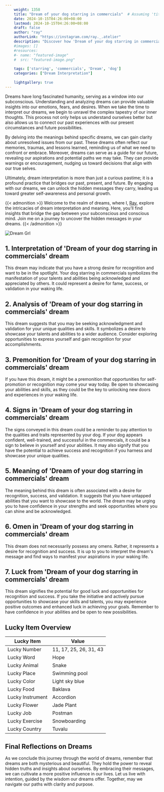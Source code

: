 ```yaml
---
    weight: 1358
    title: "Dream of your dog starring in commercials"  # Assuming 'title' column exists
    date: 2024-10-15T04:26:00+08:00
    lastmod: 2024-10-15T04:26:00+08:00
    draft: false
    author: "ray"
    authorLink: "https://instagram.com/ray._.atelier"
    description: "Discover how 'Dream of your dog starring in commercials' can interpret your future and uncover its significant meanings in your life."
    #images: []
    #resources:
    #- name: "featured-image"
    #  src: "featured-image.png"
    
    tags: ['starring', 'commercials', 'Dream', 'dog']
    categories: ["Dream Interpretation"]
    
    lightgallery: true
---
```

    
Dreams have long fascinated humanity, serving as a window into our subconscious. Understanding and analyzing dreams can provide valuable insights into our emotions, fears, and desires. When we take the time to interpret our dreams, we begin to unravel the complex tapestry of our inner thoughts. This process not only helps us understand ourselves better but also allows us to connect our past experiences with our present circumstances and future possibilities.

By delving into the meanings behind specific dreams, we can gain clarity about unresolved issues from our past. These dreams often reflect our memories, traumas, and lessons learned, reminding us of what we need to confront or embrace. Moreover, dreams can serve as a guide for our future, revealing our aspirations and potential paths we may take. They can provide warnings or encouragement, nudging us toward decisions that align with our true selves.

Ultimately, dream interpretation is more than just a curious pastime; it is a profound practice that bridges our past, present, and future. By engaging with our dreams, we can unlock the hidden messages they carry, leading us toward greater self-awareness and personal growth.

{{< admonition >}}
Welcome to the realm of dreams, where I, [Ray](https://instagram.com/ray._.atelier), explore the intricacies of dream interpretation and meaning. Here, you’ll find insights that bridge the gap between your subconscious and conscious mind. Join me on a journey to uncover the hidden messages in your dreams.
{{< /admonition >}}

![Dream Grl](https://cdn.pixabay.com/photo/2017/11/02/03/35/gothic-2910057_1280.jpg "Dream Grl")

## 1. Interpretation of 'Dream of your dog starring in commercials' dream
 This dream may indicate that you have a strong desire for recognition and want to be in the spotlight. Your dog starring in commercials symbolizes the manifestation of your talents and abilities being acknowledged and appreciated by others. It could represent a desire for fame, success, or validation in your waking life.

## 2. Analysis of 'Dream of your dog starring in commercials' dream
 This dream suggests that you may be seeking acknowledgment and validation for your unique qualities and skills. It symbolizes a desire to showcase your talents and abilities to a wider audience. Consider exploring opportunities to express yourself and gain recognition for your accomplishments.

## 3. Premonition for 'Dream of your dog starring in commercials' dream
 If you have this dream, it might be a premonition that opportunities for self-promotion or recognition may come your way today. Be open to showcasing your abilities and skills, as they could be the key to unlocking new doors and experiences in your waking life.

## 4. Signs in 'Dream of your dog starring in commercials' dream
 The signs conveyed in this dream could be a reminder to pay attention to the qualities and traits represented by your dog. If your dog appears confident, well-trained, and successful in the commercials, it could be a sign to believe in yourself and your abilities. It may also signify that you have the potential to achieve success and recognition if you harness and showcase your unique qualities.

## 5. Meaning of 'Dream of your dog starring in commercials' dream
 The meaning behind this dream is often associated with a desire for recognition, success, and validation. It suggests that you have untapped abilities that you want to showcase to the world. The dream may be urging you to have confidence in your strengths and seek opportunities where you can shine and be acknowledged.

## 6. Omen in 'Dream of your dog starring in commercials' dream
 This dream does not necessarily possess any omens. Rather, it represents a desire for recognition and success. It is up to you to interpret the dream's message and find ways to manifest your aspirations in your waking life.

## 7. Luck from 'Dream of your dog starring in commercials' dream
 This dream signifies the potential for good luck and opportunities for recognition and success. If you take the initiative and actively pursue opportunities to showcase your skills and talents, you may experience positive outcomes and enhanced luck in achieving your goals. Remember to have confidence in your abilities and be open to new possibilities.

## Lucky Item Overview
| Lucky Item          | Value              |
|---------------|--------------------|
| Lucky Number        | 11, 17, 25, 26, 31, 43  |
| Lucky Word          | Hope |
| Lucky Animal        | Snake |
| Lucky Place         | Swimming pool     |
| Lucky Color         | Light sky blue     |
| Lucky Food          | Baklava      |
| Lucky Instrument    | Accordion |
| Lucky Flower        | Jade Plant    |
| Lucky Job           | Postman       |
| Lucky Exercise      | Snowboarding  |
| Lucky Country       | Tuvalu    |


##  Final Reflections on Dreams

As we conclude this journey through the world of dreams, remember that dreams are both mysterious and beautiful. They hold the power to reveal hidden truths and insights about ourselves. By embracing their messages, we can cultivate a more positive influence in our lives. Let us live with intention, guided by the wisdom our dreams offer. Together, may we navigate our paths with clarity and purpose.
